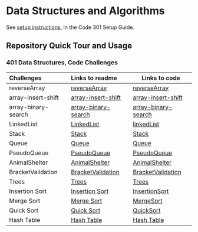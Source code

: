 # Data Structures and Algorithms

See [setup instructions](https://codefellows.github.io/setup-guide/code-301/3-code-challenges), in the Code 301 Setup
Guide.

## Repository Quick Tour and Usage

### 401 Data Structures, Code Challenges

| Challenges          | Links to readme                                                 | Links to code                                                                  |
| :------------------ | :-------------------------------------------------------------- | ------------------------------------------------------------------------------ |
| reverseArray        | [reverseArray](challenges/reverseArray/README.md)               | [reverseArray](challenges/reverseArray/reverseArray.java)                      |
| array-insert-shift  | [array-insert-shift](challenges/array-insert-shift/README.md)   | [array-insert-shift](challenges/array-insert-shift/array-insert-shift.java)    |
| array-binary-search | [array-binary-search](challenges/array-binary-search/README.md) | [array-binary-search](challenges/array-binary-search/array-binary-search.java) |
| LinkedList          | [LinkedList](challenges/linkedList/README.md)                   | [linkedList](challenges/linkedList/src/main/java/linkedlist)                   |
| Stack          | [Stack](challenges/challenges/StackAndQueue.md)                   | [Stack](challenges/challenges/src/main/java/stackAndQueue/Stack.java)                   |
| Queue          | [Queue](challenges/challenges/StackAndQueue.md)                   | [Queue](challenges/challenges/src/main/java/stackAndQueue/Queue.java)                   |
| PseudoQueue          | [PseudoQueue](challenges/challenges/PseudoQueue.md)                   | [PseudoQueue](challenges/challenges/src/main/java/stackAndQueue/PseudoQueue.java)                   |
| AnimalShelter          | [AnimalShelter](challenges/challenges/AnimalShelter.md)                   | [AnimalShelter](challenges/challenges/src/main/java/stackAndQueue/AnimalShelter.java)                   |
| BracketValidation          | [BracketValidation](challenges/challenges/validateBrackets.md)                   | [BracketValidation](challenges/challenges/src/main/java/stackQueueBrackets/BracketValidation.java)                   |
| Trees          | [Trees](challenges/trees/Trees.md)                   | [Trees](challenges/trees/src/main/java)                   |
| Insertion Sort          | [Insertion Sort](challenges/blog/InsertionSort/InsertionSort.md)                   | [InsertionSort](challenges/blog/InsertionSort/InsertionSort.java)
| Merge Sort          | [Merge Sort](challenges/blog/MergeSort/MergeSort.md)                   | [MergeSort](challenges/blog/MergeSort/MergeSort.java)                   |
| Quick Sort          | [Quick Sort](challenges/blog/QuickSort/QuickSort.md)                   | [QuickSort](challenges/blog/QuickSort/QuickSort.java)                   |
| Hash Table          | [Hash Table](challenges/hashTable/hashTable.md)                   | [Hash Table](challenges/hashTable/src/main/java/hashTable/HashTable.java)                   |

